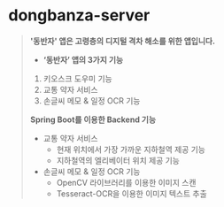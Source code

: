 # dongbanza-server
> **'동반자' 앱은 고령층의 디지털 격차 해소를 위한 앱입니다.**
> 
> - **‘동반자’ 앱의 3가지 기능**
> 1. 키오스크 도우미 기능
> 2. 교통 약자 서비스
> 3. 손글씨 메모 & 일정 OCR 기능
> 
> **Spring Boot를 이용한 Backend 기능**
> 
> - 교통 약자 서비스
>     - 현재 위치에서 가장 가까운 지하철역 제공 기능
>     - 지하철역의 엘리베이터 위치 제공 기능
> - 손글씨 메모 & 일정 OCR 기능
>     - OpenCV 라이브러리를 이용한 이미지 스캔
>     - Tesseract-OCR을 이용한 이미지 텍스트 추출
